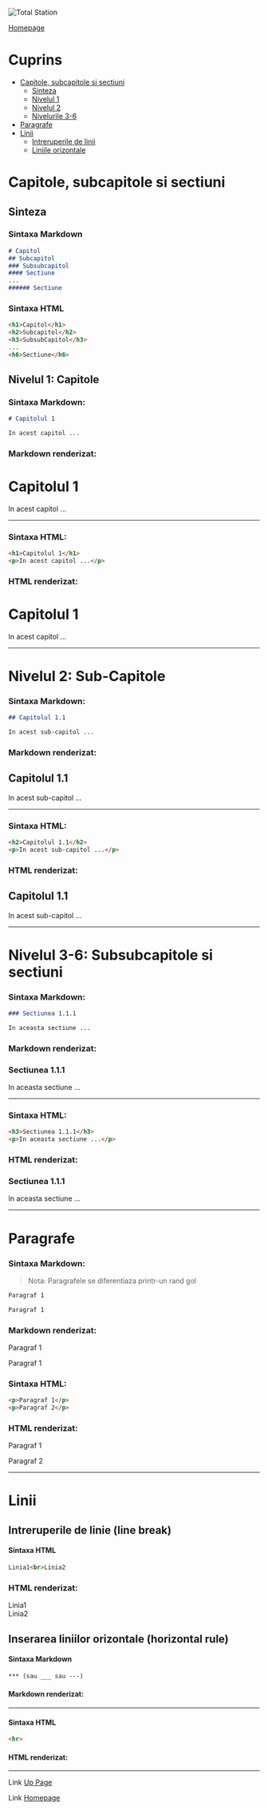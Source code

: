 <script id="MathJax-script" async src="https://cdn.jsdelivr.net/npm/mathjax@3/es5/tex-mml-chtml.js"></script>


![Total Station](https://metricop.com/cdn/shop/articles/trimble-total-station.jpg?v=1677673954&width=1100)

[Homepage](index.md)

# Cuprins
- [Capitole, subcapitole si sectiuni](#capitole-subcapitole-si-sectiuni)
    - [Sinteza](#sinteza)
    - [Nivelul 1](#nivelul-1-capitole)
    - [Nivelul 2](#nivelul-2-sub-capitole)
    - [Nivelurile 3-6](#nivelul-3-6-subsubcapitole-si-sectiuni)
- [Paragrafe](#paragrafe)
- [Linii](#linii)
    - [Intreruperile de linii](#intreruperile-de-linie-line-break)
    - [Liniile orizontale](#inserarea-liniilor-orizontale-horizontal-rule)

# Capitole, subcapitole si sectiuni

## Sinteza

### Sintaxa Markdown

```markdown
# Capitol
## Subcapitol
### Subsubcapitol
#### Sectiune
...
###### Sectiune
```

### Sintaxa HTML

```html
<h1>Capitol</h1>
<h2>Subcapitol</h2>
<h3>SubsubCapitol</h3>
...
<h6>Sectiune</h6>
```

## Nivelul 1: Capitole

### Sintaxa Markdown:

```markdown
# Capitolul 1

In acest capitol ...
```

### Markdown renderizat:

# Capitolul 1

In acest capitol ...

***

### Sintaxa HTML:

```html
<h1>Capitolul 1</h1>
<p>In acest capitol ...</p>
```

### HTML renderizat:

<h1>Capitolul 1</h1>

<p>In acest capitol ...</p>

***

# Nivelul 2: Sub-Capitole

### Sintaxa Markdown:

```markdown
## Capitolul 1.1

In acest sub-capitol ...
```

### Markdown renderizat:

## Capitolul 1.1

In acest sub-capitol ...

***

### Sintaxa HTML:

```html
<h2>Capitolul 1.1</h2>
<p>In acest sub-capitol ...</p>
```

### HTML renderizat:

<h2>Capitolul 1.1</h2>

<p>In acest sub-capitol ...</p>

***

# Nivelul 3-6: Subsubcapitole si sectiuni

### Sintaxa Markdown:

```markdown
### Sectiunea 1.1.1

In aceasta sectiune ...
```

### Markdown renderizat:

### Sectiunea 1.1.1

In aceasta sectiune ...

***

### Sintaxa HTML:

```html
<h3>Sectiunea 1.1.1</h3>
<p>In aceasta sectiune ...</p>
```

### HTML renderizat:

<h3>Sectiunea 1.1.1</h3>

<p>In aceasta sectiune ...</p>

***

# Paragrafe

### Sintaxa Markdown:

> Nota: Paragrafele se diferentiaza printr-un rand gol

```markdown
Paragraf 1

Paragraf 1
```

### Markdown renderizat:

Paragraf 1

Paragraf 1

### Sintaxa HTML:

```html
<p>Paragraf 1</p>
<p>Paragraf 2</p>
```
### HTML renderizat:

<p>Paragraf 1</p>
<p>Paragraf 2</p>

***

# Linii

## Intreruperile de linie (line break)

#### Sintaxa HTML

```html
Linia1<br>Linia2
```
### HTML renderizat:

Linia1<br>Linia2

## Inserarea liniilor orizontale (horizontal rule)

#### Sintaxa Markdown

```markdown
*** (sau ___ sau ---)
```
#### Markdown renderizat:

***

#### Sintaxa HTML

```html
<hr>
```
#### HTML renderizat:

<hr>

<p> </p>

Link [Up Page](#cuprins)

Link [Homepage](index)